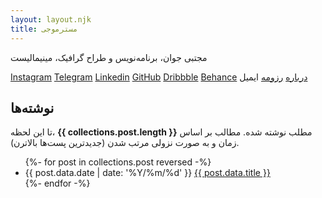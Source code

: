 ```yaml
---
layout: layout.njk
title: مسترموجی
---
```


<div class="intro">
  <p>
    مجتبی جوان، برنامه‌نویس و طراح گرافیک، مینیمالیست
    </p>
    <nav>
      <a href="https://instagram.com/mrmowji" target="_blank" rel="nofollow">Instagram</a>
      <a href="https://t.me/mrmowji" target="_blank" rel="nofollow">Telegram</a>
      <a href="https://linkedin.com/in/mrmowji" target="_blank" rel="nofollow">Linkedin</a>
      <a href="https://github.com/mrmowji" target="_blank" rel="nofollow">GitHub</a>
      <a href="https://dribbble.com/mrmowji" target="_blank" rel="nofollow">Dribbble</a>
      <a href="https://behance.net/mrmowji" target="_blank" rel="nofollow">Behance</a>
      <a href="/about">درباره</a>
      <a href="/cv">رزومه</a>
      <a class="js-copy" data-value="javan.mojtaba@gmail.com">ایمیل</a>
  </nav>
</div>

  <h2>نوشته‌ها</h2>
  <p>
    تا این لحظه،
    <strong>{{ collections.post.length }}</strong>
    مطلب نوشته شده.
    مطالب بر اساس زمان و به صورت نزولی مرتب شدن (جدیدترین پست‌ها بالاترن).
  </p>
  <ul class="list-none compact">
  {%- for post in collections.post reversed -%}
    <li>
      <span>
        <time datetime="{{ post.data.date }}">{{ post.data.date | date: '%Y/%m/%d' }}</time>
      </span>
      <a href="{{ post.url }}">{{ post.data.title }}</a>  
    </li>
  {%- endfor -%}
  </ul>